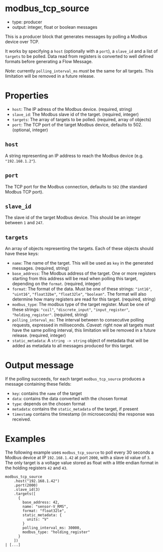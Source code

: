 # modbus_tcp_source

* type: producer
* output: integer, float or boolean messages

This is a producer block that generates messages by polling a Modbus device over TCP. 

It works by specifying a `host` (optionally with a `port`), a `slave_id` and a list of `targets` to
be polled. Data read from registers is converted to well defined formats before generating a Flow
Message.

*Note*: currently `polling_interval_ms` _must_ be the same for all targets. This limitation will be
removed in a future release.

# Properties

* `host`: The IP adress of the Modbus device. (required, string)
* `slave_id`: The Modbus slave id of the target. (required, integer)
* `targets`: The array of targets to be polled. (required, array of objects)
* `port`: The TCP port of the target Modbus device, defaults to 502. (optional, integer)

## `host`

A string representing an IP address to reach the Modbus device (e.g. `"192.168.1.2"`).

## `port`

The TCP port for the Modbus connection, defaults to `502` (the standard Modbus TCP port).

## `slave_id`

The slave id of the target Modbus device. This should be an integer between `1` and `247`.

## `targets`

An array of objects representing the targets. Each of these objects should have these keys:

* `name`: The name of the target. This will be used as `key` in the generated messages. (required,
  string)
* `base_address`: The Modbus address of the target. One or more registers starting from this address
  will be read when polling this target, depending on the `format`. (required, integer)
* `format`: The format of the data. Must be one of these strings: `"int16"`, `"uint16"`,
  `"float32be"`, `"float32le"`, `"boolean"`. The format will also determine how many registers are
  read for this target. (required, string)
* `modbus_type`: The modbus type of the target register. Must be one of these strings: `"coil"`,
  `"discrete_input"`, `"input_register"`, `"holding_register"`. (required, string)
* `polling_interval_ms`: The interval between to consecutive polling requests, expressed in
  milliseconds. *Caveat*: right now all targets must have the same polling interval, this limitation
  will be removed in a future release. (required, integer)
* `static_metadata`: A `string -> string` object of metadata that will be added as metadata to all
  messages produced for this target.

# Output message

If the polling succeeds, for each target `modbus_tcp_source` produces a message containing these
fields:

* `key`: contains the `name` of the target
* `data`: contains the data converted with the chosen format
* `type`: depends on the chosen format
* `metadata`: contains the `static_metadata` of the target, if present
* `timestamp` contains the timestamp (in microseconds) the response was received.

# Examples

The following example uses `modbus_tcp_source` to poll every 30 seconds a Modbus device at IP
`192.168.1.42` at port `2000`, with a slave id value of `3`. The only target is a voltage value
stored as float with a little endian format in the holding registers `42` and `43`.

```
modbus_tcp_source
    .host("192.168.1.42")
    .port(2000)
    .slave_id(3)
    .targets([
      {
        base_address: 42,
        name: "sensor-V_RMS",
        format: "float32le",
        static_metadata: {
          units: "V"
        }
        polling_interval_ms: 30000,
        modbus_type: "holding_register"
      }
    ])
| [...]
```
